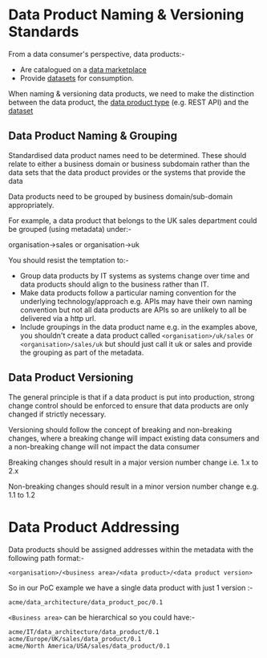 # Data Product Naming & Versioning Standards

From a data consumer's perspective, data products:- 
* Are catalogued on a [data marketplace](data-marketplace.md)
* Provide [datasets](ds-standards.md) for consumption.

When naming & versioning data products, we need to make the distinction between the data product, 
the [data product type](dp-types.md) (e.g. REST API) and the [dataset](ds-standards.md)

## Data Product Naming & Grouping
Standardised data product names need to be determined. 
These should relate to either a business domain or business subdomain 
rather than the data sets that the data product provides or the systems that provide the data

Data products need to be grouped by business domain/sub-domain appropriately.

For example, a data product that belongs to the UK sales department could be grouped (using metadata) under:-

organisation->sales
or 
organisation->uk

You should resist the temptation to:-
* Group data products by IT systems as systems change over time and data products should align to the business rather than IT.
* Make data products follow a particular naming convention for the underlying technology/approach e.g. APIs may have their own naming convention but not all data products are APIs so are unlikely to all be delivered via a http url.
* Include groupings in the data product name e.g. in the examples above, you shouldn't create a data product called 
```<organisation>/uk/sales``` or ```<organisation>/sales/uk``` but should just call it uk or sales and provide the grouping as part of the metadata.


## Data Product Versioning
The general principle is that if a data product is put into production, strong change control should be enforced to ensure that data products are only changed if strictly necessary.

Versioning should follow the concept of breaking and non-breaking changes, where a breaking change will impact existing data consumers and a non-breaking change will not impact the data consumer 

Breaking changes should result in a major version number change i.e. 1.x to 2.x

Non-breaking changes should result in a minor version number change e.g. 1.1 to 1.2

# Data Product Addressing 
Data products should be assigned addresses within the metadata with the following path format:-
```
<organisation>/<business area>/<data product>/<data product version>
```
So in our PoC example we have a single data product with just 1 version :-
```
acme/data_architecture/data_product_poc/0.1
```

```<Business area>``` can be hierarchical so you could have:-

```
acme/IT/data_architecture/data_product/0.1
acme/Europe/UK/sales/data_product/0.1
acme/North America/USA/sales/data_product/0.1
```
